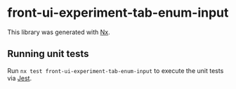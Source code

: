 # front-ui-experiment-tab-enum-input

This library was generated with [Nx](https://nx.dev).

## Running unit tests

Run `nx test front-ui-experiment-tab-enum-input` to execute the unit tests via [Jest](https://jestjs.io).
